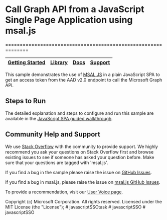 # Call Graph API from a JavaScript Single Page Application using msal.js
==============================================================

| [Getting Started](https://docs.microsoft.com/en-us/azure/active-directory/develop/guidedsetups/active-directory-javascriptspa)| [Library](https://github.com/AzureAD/microsoft-authentication-library-for-js/wiki) | [Docs](https://aka.ms/aadv2) | [Support](https://docs.microsoft.com/azure/active-directory/develop/active-directory-develop-help-support)
| --- | --- | --- | --- |

This sample demonstrates the use of [MSAL.JS](https://github.com/AzureAD/microsoft-authentication-library-for-js/) in a plain JavaScript SPA to get an access token from the AAD v2.0 endpoint to call the Microsoft Graph API.

## Steps to Run
The detailed explanation and steps to configure and run this sample are available in the [JavaScript SPA guided walkthrough](https://docs.microsoft.com/azure/active-directory/develop/guidedsetups/active-directory-javascriptspa).

## Community Help and Support

We use [Stack Overflow](http://stackoverflow.com/questions/tagged/azure-active-directory) with the community to provide support. We highly recommend you ask your questions on Stack Overflow first and browse existing issues to see if someone has asked your question before. 
Make sure that your questions are tagged with 'msal.js'.

If you find a bug in the sample please raise the issue on [GitHub Issues](https://github.com/Azure-Samples/active-directory-javascript-graphapi-v2/issues).

If you find a bug in msal.js, please raise the issue on [msal.js GitHub Issues](https://github.com/AzureAD/microsoft-authentication-library-for-js/issues).

To provide a recommendation, visit our [User Voice page](https://feedback.azure.com/forums/169401-azure-active-directory).

Copyright (c) Microsoft Corporation.  All rights reserved. Licensed under the MIT License (the "License");
#   j a v a s c r i p t S S O t a s k  
 #   j a v a s c r i p t S S O  
 #   j a v a s c r i p t S S O  
 